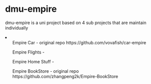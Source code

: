 # dmu-empire
dmu-empire is a uni project based on 4 sub projects that are maintain individually
<li>
  <ul>Empire Car - original repo https://github.com/vovafish/car-empire</ul>
  <ul>Empire Flights - </ul>
  <ul>Empire Home Stuff - </ul>
  <ul>Empire BookStore - original repo https://github.com/zhangpeng2k/Empire-BookStore</ul>
</li>
